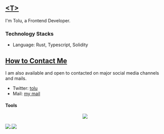 ## <u> <<T>T> </u> 
I'm Tolu, a Frontend Developer.

### Technology Stacks
- Language: Rust, Typescript, Solidity

## <u>How to Contact Me</u>

I am also available and open to contacted on major social media channels and mails.

- Twitter: [tolu](https://twitter.com/tolufbg)
- Mail: [my mail](mailto:theonlytolu@outlook.com)

#### Tools
<p align="center">
  <a href="">
    <img src="https://skillicons.dev/icons?i=git,neovim,bash,tailwind,vercel" />
  </a>
</p>


<a href="https://github.com/tolu0x">
  <img align="center" src="https://github-readme-stats.vercel.app/api?username=tolu0x&theme=nord&show_icons=true&count_private=true&line_height=40" />
</a>
<a href="https://github.com/tolu0x">
  <img align="center" src="https://github-readme-stats.vercel.app/api/top-langs/?username=tolu0x&theme=nord&langs_count=8" />
</a>
